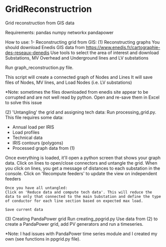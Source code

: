 # GridReconstructrion
Grid reconstruction from GIS data

Requirements:
pandas
numpy
networkx
pandapower



How to use:
1- Reconstructing grid from GIS:
 (1) Reconstructing graphs
  You should download Enedis GIS data from https://www.enedis.fr/cartographie-des-reseaux-denedis
  Use tools to select the area of interest and download Substations, MV Overhead and Underground lines and LV substations
  
  Run graph_reconstruction.py file.
  
  This script will create a connected graph of Nodes and Lines
  It will save files of Nodes, MV lines, and Load Nodes (i.e. LV substations)
 
 *Note: sometimes the files downloaded from enedis site appear to be corrupted and are not well read by python. 
    Open and re-save them in Excel to solve this issue
  
 (2) 'Untangling' the grid and assigning tech data:
  Run processing_grid.py. This file requires some data:
  - Annual load per IRIS
  - Load profiles
  - Technical data
  - IRIS contours (polygons)
  - Processed graph data from (1)
  
  Once everything is loaded, it'll open a python screen that shows your graph data.
    Click on lines to open/close connectors and untangle the grid. When you click on lines, you get a message of distances to each substation in the console.
    Click on 'Recompute feeders' to update the view on independent feeders
    
    Once you have all untangled:
    Click on 'Reduce data and compute tech data'. This will reduce the data to only that connected to the main Substation and define the type of conductor for each line section based on expected max load.
    
    Save current data
    
  (3) Creating PandaPower grid
  Run creating_ppgrid.py
  Use data from (2) to create a PandaPower grid, add PV generators and run a timeseries.
  
  *Note: I had issues with PandaPower time series module and I created my own (see functions in ppgrid.py file).
    
